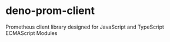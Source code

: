 # deno-prom-client
Prometheus client library designed for JavaScript and TypeScript ECMAScript Modules
